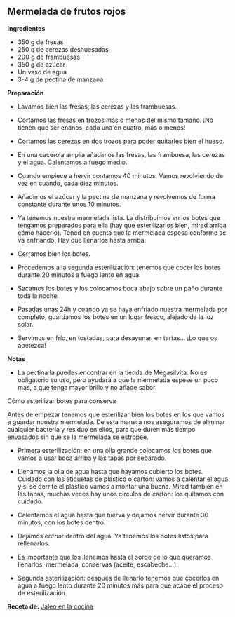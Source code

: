 ## Mermelada de frutos rojos

**Ingredientes**

- 350 g de fresas
- 250 g de cerezas deshuesadas
- 200 g de frambuesas
- 350 g de azúcar
- Un vaso de agua
- 3-4 g de pectina de manzana

**Preparación**

- Lavamos bien las fresas, las cerezas y las frambuesas.

- Cortamos las fresas en trozos más o menos del mismo tamaño. ¡No tienen que ser enanos, cada una en cuatro, más o menos!

- Cortamos las cerezas en dos trozos para poder quitarles bien el hueso.

- En una cacerola amplia añadimos las fresas, las frambuesa, las cerezas y el agua. Calentamos a fuego medio.

- Cuando empiece a hervir contamos 40 minutos. Vamos revolviendo de vez en cuando, cada diez minutos.

- Añadimos el azúcar y la pectina de manzana y revolvemos de forma constante durante unos 10 minutos.

- Ya tenemos nuestra mermelada lista. La distribuimos en los botes que tengamos preparados para ella (hay que esterilizarlos bien, mirad arriba cómo hacerlo). Tened en cuenta que la mermelada espesa conforme se va enfriando. Hay que llenarlos hasta arriba.

- Cerramos bien los botes.

- Procedemos a la segunda esterilización: tenemos que cocer los botes durante 20 minutos a fuego lento en agua.

- Sacamos los botes y los colocamos boca abajo sobre un paño durante toda la noche.

- Pasadas unas 24h y cuando ya se haya enfriado nuestra mermelada por completo, guardamos los botes en un lugar fresco, alejado de la luz solar.

- Servimos en frío, en tostadas, para desayunar, en tartas... ¡Lo que os apetezca!

**Notas**

- La pectina la puedes encontrar en la tienda de Megasilvita. No es obligatorio su uso, pero ayudará a que la mermelada espese un poco más, a que tenga mayor brillo y no añade sabor.

Cómo esterilizar botes para conserva

Antes de empezar tenemos que esterilizar bien los botes en los que vamos a guardar nuestra mermelada. De esta manera nos aseguramos de eliminar cualquier bacteria y residuo en ellos, para que duren más tiempo envasados sin que se la mermelada se estropee.
- Primera esterilización: en una olla grande colocamos los botes que vamos a usar boca arriba y las tapas por separado.

- Llenamos la olla de agua hasta que hayamos cubierto los botes. Cuidado con las etiquetas de plástico o cartón: vamos a calentar el agua y si se derrite el plástico vamos a montar una buena. Mirad también en las tapas, muchas veces hay unos círculos de cartón: los quitamos con cuidado.

- Calentamos el agua hasta que hierva y dejamos hervir durante 30 minutos, con los botes dentro.

- Dejamos enfriar dentro del agua. Ya tenemos los botes listos para rellenarlos.

- Es importante que los llenemos hasta el borde de lo que queramos llenarlos: mermelada, conservas (aceite, escabeche...).

- Segunda esterilización: después de llenarlo tenemos que cocerlos en agua a fuego lento durante 20 minutos más para que acabe el proceso de esterilización.

**Receta de:** [Jaleo en la cocina](http://www.jaleoenlacocina.com/2016/06/mermelada-de-frutos-rojos-como-estirilizar-botes.html)